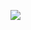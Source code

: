 ![](https://count.getloli.com/@sskvortssov?name=sskvortssov&theme=e621&padding=7&offset=0&scale=1&pixelated=0&darkmode=auto)